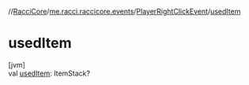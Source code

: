 //[RacciCore](../../../index.md)/[me.racci.raccicore.events](../index.md)/[PlayerRightClickEvent](index.md)/[usedItem](used-item.md)

# usedItem

[jvm]\
val [usedItem](used-item.md): ItemStack?
